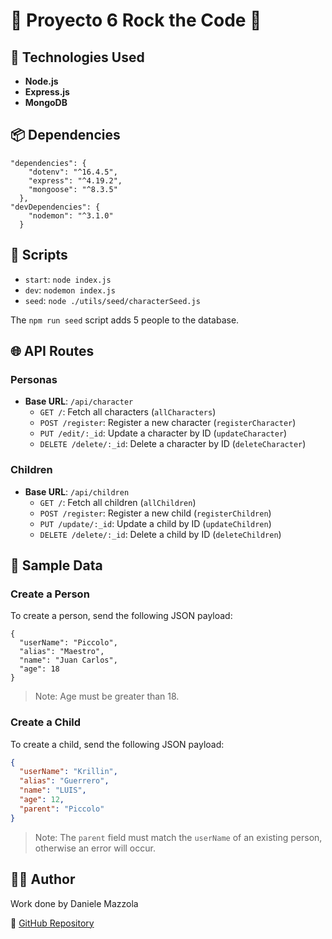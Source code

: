 # 🎸 Proyecto 6 Rock the Code 🎸

## 🚀 Technologies Used

- **Node.js**
- **Express.js**
- **MongoDB**

## 📦 Dependencies

```
"dependencies": {
    "dotenv": "^16.4.5",
    "express": "^4.19.2",
    "mongoose": "^8.3.5"
  },
"devDependencies": {
    "nodemon": "^3.1.0"
  }
```

## 📜 Scripts

- `start`: `node index.js`
- `dev`: `nodemon index.js`
- `seed`: `node ./utils/seed/characterSeed.js`

The `npm run seed` script adds 5 people to the database.

## 🌐 API Routes

### Personas

- **Base URL**: `/api/character`
  - `GET /`: Fetch all characters (`allCharacters`)
  - `POST /register`: Register a new character (`registerCharacter`)
  - `PUT /edit/:_id`: Update a character by ID (`updateCharacter`)
  - `DELETE /delete/:_id`: Delete a character by ID (`deleteCharacter`)

### Children

- **Base URL**: `/api/children`
  - `GET /`: Fetch all children (`allChildren`)
  - `POST /register`: Register a new child (`registerChildren`)
  - `PUT /update/:_id`: Update a child by ID (`updateChildren`)
  - `DELETE /delete/:_id`: Delete a child by ID (`deleteChildren`)

## 📄 Sample Data

### Create a Person

To create a person, send the following JSON payload:

```
{
  "userName": "Piccolo",
  "alias": "Maestro",
  "name": "Juan Carlos",
  "age": 18
}
```

> Note: Age must be greater than 18.

### Create a Child

To create a child, send the following JSON payload:

```json
{
  "userName": "Krillin",
  "alias": "Guerrero",
  "name": "LUIS",
  "age": 12,
  "parent": "Piccolo"
}
```

> Note: The `parent` field must match the `userName` of an existing person, otherwise an error will occur.

## 👨‍💻 Author

Work done by Daniele Mazzola

🔗 [GitHub Repository](https://github.com/danielemazzola/proyect_6_api_rest)
